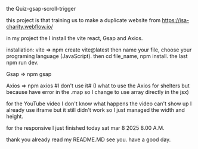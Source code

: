 the Quiz-gsap-scroll-trigger 

this project is that training us to make a duplicate website from https://isa-charity.webflow.io/

in my project the I install the vite react, Gsap and Axios. 

installation:
vite => npm create vite@latest then name your file, choose your programing language (JavaScript). then cd file_name, npm install. the last npm run dev.

Gsap => npm gsap

Axios => npm axios #I don't use it# (I what to use the Axios for shelters but because have error in the .map so I change to use array directly in the jsx)

for the YouTube video I don't know what happens the video can't show up I already use iframe but it still didn't work so I just managed the width and height.

for the responsive I just finished today sat mar 8 2025 8.00 A.M. 

thank you already read my README.MD 
see you. have a good day.
